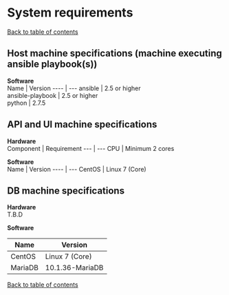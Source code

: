 # System requirements
[Back to table of contents](../README.md)

## Host machine specifications (machine executing ansible playbook(s))

**Software**  
Name | Version 
---- | --- 
ansible | 2.5 or higher   
ansible-playbook | 2.5 or higher   
python | 2.7.5   

## API and UI machine specifications

**Hardware**  
Component | Requirement 
--- | --- 
CPU | Minimum 2 cores   

**Software**  
Name | Version 
---- | --- 
CentOS | Linux 7 (Core) 

## DB machine specifications

**Hardware**  
T.B.D

**Software**  

Name | Version 
---- | --- 
CentOS | Linux 7 (Core) 
MariaDB | 10.1.36-MariaDB

[Back to table of contents](../README.md)
